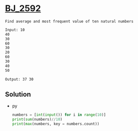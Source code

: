 # [BJ_2592](https://acmicpc.net/problem/2592)

```en
Find average and most frequent value of ten natural numbers
```

```txt
Input: 10
40
30
60
30
20
60
30
40
50

Output: 37 30
```

## Solution

* py

  ```py
  numbers = [int(input()) for i in range(10)]
  print(sum(numbers)//10)
  print(max(numbers, key = numbers.count))
  ```

